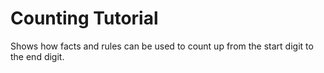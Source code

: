 # Counting Tutorial

Shows how facts and rules can be used to count up from the start digit to the end digit.
